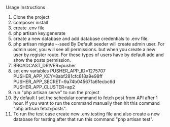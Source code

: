 Usage Instructions

1. Clone the project
2. composer install
3. create .env file
4. php artisan key:generate
5. create a new database and add database credentials to .env file.
6. php artisan migrate --seed
	By Default seeder will create admin user. For admin user, you will see all permissions. but when you create a new user by register route. For these types of users have by default add and show the posts permission.
7. BROADCAST_DRIVER=pusher
8.  set env variables
	PUSHER_APP_ID=1275707
	PUSHER_APP_KEY=8abf281cfc818a9e98ff
	PUSHER_APP_SECRET=9a74b045671a6fecbc6d
	PUSHER_APP_CLUSTER=ap2
9. run "php artisan serve" to run the project
10. By default I set the schedular command to fetch post from API after 1 hour. If you want to run the command manually then hit this command "php artisan fetch:posts".
11. To run the test case create new .env.testing file and also create a new database for testing after that run this command "php artisan test".

